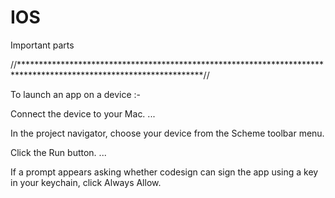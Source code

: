 # IOS
Important parts

//******************************************************************************************************************//


To launch an app on a device :- 

Connect the device to your Mac. ...

In the project navigator, choose your device from the Scheme toolbar menu.

Click the Run button. ...

If a prompt appears asking whether codesign can sign the app using a key 
in your keychain, click Always Allow.
